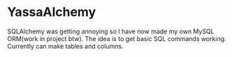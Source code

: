 # YassaAlchemy

SQLAlchemy was getting annoying so I have now made my own MySQL ORM(work in project btw).
The idea is to get basic SQL commands working. Currently can make tables and columns.





